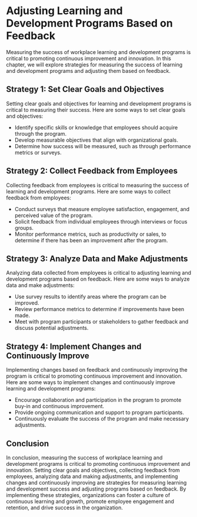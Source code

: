 Adjusting Learning and Development Programs Based on Feedback
====================================================================================================================

Measuring the success of workplace learning and development programs is critical to promoting continuous improvement and innovation. In this chapter, we will explore strategies for measuring the success of learning and development programs and adjusting them based on feedback.

Strategy 1: Set Clear Goals and Objectives
------------------------------------------

Setting clear goals and objectives for learning and development programs is critical to measuring their success. Here are some ways to set clear goals and objectives:

* Identify specific skills or knowledge that employees should acquire through the program.
* Develop measurable objectives that align with organizational goals.
* Determine how success will be measured, such as through performance metrics or surveys.

Strategy 2: Collect Feedback from Employees
-------------------------------------------

Collecting feedback from employees is critical to measuring the success of learning and development programs. Here are some ways to collect feedback from employees:

* Conduct surveys that measure employee satisfaction, engagement, and perceived value of the program.
* Solicit feedback from individual employees through interviews or focus groups.
* Monitor performance metrics, such as productivity or sales, to determine if there has been an improvement after the program.

Strategy 3: Analyze Data and Make Adjustments
---------------------------------------------

Analyzing data collected from employees is critical to adjusting learning and development programs based on feedback. Here are some ways to analyze data and make adjustments:

* Use survey results to identify areas where the program can be improved.
* Review performance metrics to determine if improvements have been made.
* Meet with program participants or stakeholders to gather feedback and discuss potential adjustments.

Strategy 4: Implement Changes and Continuously Improve
------------------------------------------------------

Implementing changes based on feedback and continuously improving the program is critical to promoting continuous improvement and innovation. Here are some ways to implement changes and continuously improve learning and development programs:

* Encourage collaboration and participation in the program to promote buy-in and continuous improvement.
* Provide ongoing communication and support to program participants.
* Continuously evaluate the success of the program and make necessary adjustments.

Conclusion
----------

In conclusion, measuring the success of workplace learning and development programs is critical to promoting continuous improvement and innovation. Setting clear goals and objectives, collecting feedback from employees, analyzing data and making adjustments, and implementing changes and continuously improving are strategies for measuring learning and development success and adjusting programs based on feedback. By implementing these strategies, organizations can foster a culture of continuous learning and growth, promote employee engagement and retention, and drive success in the organization.
